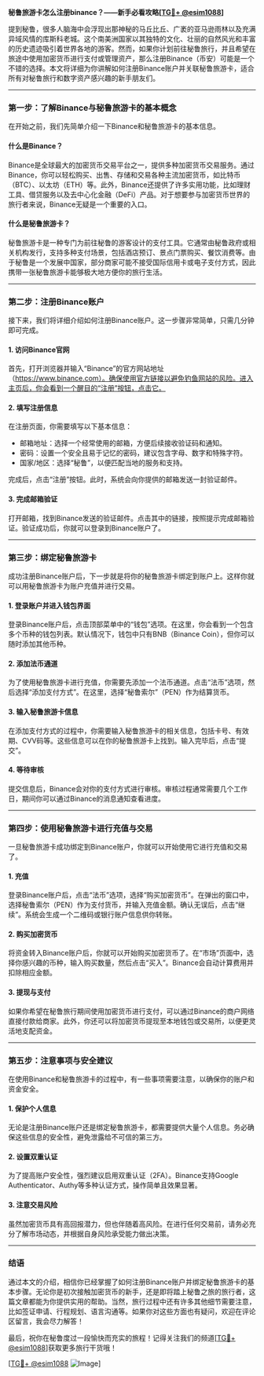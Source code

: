 **秘鲁旅游卡怎么注册binance？——新手必看攻略[[TG💪+ @esim1088](https://t.me/s/esim1088)]**

提到秘鲁，很多人脑海中会浮现出那神秘的马丘比丘、广袤的亚马逊雨林以及充满异域风情的库斯科老城。这个南美洲国家以其独特的文化、壮丽的自然风光和丰富的历史遗迹吸引着世界各地的游客。然而，如果你计划前往秘鲁旅行，并且希望在旅途中使用加密货币进行支付或管理资产，那么注册Binance（币安）可能是一个不错的选择。本文将详细为你讲解如何注册Binance账户并关联秘鲁旅游卡，适合所有对秘鲁旅行和数字资产感兴趣的新手朋友们。

---

### **第一步：了解Binance与秘鲁旅游卡的基本概念**

在开始之前，我们先简单介绍一下Binance和秘鲁旅游卡的基本信息。

#### **什么是Binance？**
Binance是全球最大的加密货币交易平台之一，提供多种加密货币交易服务。通过Binance，你可以轻松购买、出售、存储和交易各种主流加密货币，如比特币（BTC）、以太坊（ETH）等。此外，Binance还提供了许多实用功能，比如理财工具、借贷服务以及去中心化金融（DeFi）产品。对于想要参与加密货币世界的旅行者来说，Binance无疑是一个重要的入口。

#### **什么是秘鲁旅游卡？**
秘鲁旅游卡是一种专门为前往秘鲁的游客设计的支付工具。它通常由秘鲁政府或相关机构发行，支持多种支付场景，包括酒店预订、景点门票购买、餐饮消费等。由于秘鲁是一个发展中国家，部分商家可能不接受国际信用卡或电子支付方式，因此携带一张秘鲁旅游卡能够极大地方便你的旅行生活。

---

### **第二步：注册Binance账户**

接下来，我们将详细介绍如何注册Binance账户。这一步骤非常简单，只需几分钟即可完成。

#### **1. 访问Binance官网**
首先，打开浏览器并输入“Binance”的官方网站地址（https://www.binance.com）。确保使用官方链接以避免钓鱼网站的风险。进入主页后，你会看到一个醒目的“注册”按钮，点击它。

#### **2. 填写注册信息**
在注册页面，你需要填写以下基本信息：
- 邮箱地址：选择一个经常使用的邮箱，方便后续接收验证码和通知。
- 密码：设置一个安全且易于记忆的密码，建议包含字母、数字和特殊字符。
- 国家/地区：选择“秘鲁”，以便匹配当地的服务和支持。

完成后，点击“注册”按钮。此时，系统会向你提供的邮箱发送一封验证邮件。

#### **3. 完成邮箱验证**
打开邮箱，找到Binance发送的验证邮件。点击其中的链接，按照提示完成邮箱验证。验证成功后，你就可以登录到Binance账户了。

---

### **第三步：绑定秘鲁旅游卡**

成功注册Binance账户后，下一步就是将你的秘鲁旅游卡绑定到账户上。这样你就可以用秘鲁旅游卡为账户充值并进行交易。

#### **1. 登录账户并进入钱包界面**
登录Binance账户后，点击顶部菜单中的“钱包”选项。在这里，你会看到一个包含多个币种的钱包列表。默认情况下，钱包中只有BNB（Binance Coin），但你可以随时添加其他币种。

#### **2. 添加法币通道**
为了使用秘鲁旅游卡进行充值，你需要先添加一个法币通道。点击“法币”选项，然后选择“添加支付方式”。在这里，选择“秘鲁索尔”（PEN）作为结算货币。

#### **3. 输入秘鲁旅游卡信息**
在添加支付方式的过程中，你需要输入秘鲁旅游卡的相关信息，包括卡号、有效期、CVV码等。这些信息可以在你的秘鲁旅游卡上找到。输入完毕后，点击“提交”。

#### **4. 等待审核**
提交信息后，Binance会对你的支付方式进行审核。审核过程通常需要几个工作日，期间你可以通过Binance的消息通知查看进度。

---

### **第四步：使用秘鲁旅游卡进行充值与交易**

一旦秘鲁旅游卡成功绑定到Binance账户，你就可以开始使用它进行充值和交易了。

#### **1. 充值**
登录Binance账户后，点击“法币”选项，选择“购买加密货币”。在弹出的窗口中，选择秘鲁索尔（PEN）作为支付货币，并输入充值金额。确认无误后，点击“继续”。系统会生成一个二维码或银行账户信息供你转账。

#### **2. 购买加密货币**
将资金转入Binance账户后，你就可以开始购买加密货币了。在“市场”页面中，选择你感兴趣的币种，输入购买数量，然后点击“买入”。Binance会自动计算费用并扣除相应金额。

#### **3. 提现与支付**
如果你希望在秘鲁旅行期间使用加密货币进行支付，可以通过Binance的商户网络直接付款给商家。此外，你还可以将加密货币提现至本地钱包或交易所，以便更灵活地支配资金。

---

### **第五步：注意事项与安全建议**

在使用Binance和秘鲁旅游卡的过程中，有一些事项需要注意，以确保你的账户和资金安全。

#### **1. 保护个人信息**
无论是注册Binance账户还是绑定秘鲁旅游卡，都需要提供大量个人信息。务必确保这些信息的安全性，避免泄露给不可信的第三方。

#### **2. 设置双重认证**
为了提高账户安全性，强烈建议启用双重认证（2FA）。Binance支持Google Authenticator、Authy等多种认证方式，操作简单且效果显著。

#### **3. 注意交易风险**
虽然加密货币具有高回报潜力，但也伴随着高风险。在进行任何交易前，请务必充分了解市场动态，并根据自身风险承受能力做出决策。

---

### **结语**

通过本文的介绍，相信你已经掌握了如何注册Binance账户并绑定秘鲁旅游卡的基本步骤。无论你是初次接触加密货币的新手，还是即将踏上秘鲁之旅的旅行者，这篇文章都能为你提供实用的帮助。当然，旅行过程中还有许多其他细节需要注意，比如签证申请、行程规划、语言沟通等。如果你对这些方面也有疑问，欢迎在评论区留言，我会尽力解答！

最后，祝你在秘鲁度过一段愉快而充实的旅程！记得关注我们的频道[[TG💪+ @esim1088](https://t.me/s/esim1088)]获取更多旅行干货哦！

[[TG💪+ @esim1088](https://t.me/s/esim1088) ![Image](https://i.postimg.cc/4NQfJmqS/Snipaste-2025-05-13-00-14-12.png)]